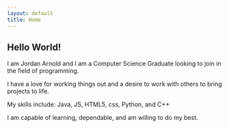 ```yaml
---
layout: default
title: Home
---
```

## Hello World!

I am Jordan Arnold and I am a Computer Science Graduate looking to join in the field of programming.

I have a love for working things out and a desire to work with others to bring projects to life.

My skills include: Java, JS, HTML5, css, Python, and C++

I am capable of learning, dependable, and am willing to do my best.
